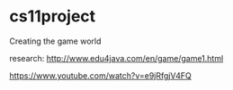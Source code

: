 # cs11project
Creating the game world

research:
http://www.edu4java.com/en/game/game1.html

https://www.youtube.com/watch?v=e9jRfgjV4FQ
